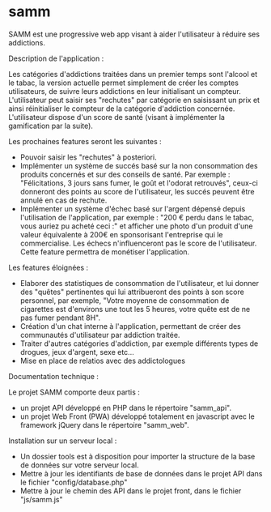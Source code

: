 # samm

SAMM est une progressive web app visant à aider l'utilisateur à réduire ses addictions.

Description de l'application :

Les catégories d'addictions traitées dans un premier temps sont l'alcool et le tabac, la version actuelle permet simplement de créer les comptes utilisateurs, de suivre leurs addictions en leur initialisant un compteur.
L'utilisateur peut saisir ses "rechutes" par catégorie en saisissant un prix et ainsi réinitialiser le compteur de la catégorie d'addiction concernée.
L'utilisateur dispose d'un score de santé (visant à implémenter la gamification par la suite).

Les prochaines features seront les suivantes :
- Pouvoir saisir les "rechutes" à posteriori.
- Implémenter un système de succés basé sur la non consommation des produits concernés et sur des conseils de santé. Par exemple : "Félicitations, 3 jours sans fumer, le goût et l'odorat retrouvés", ceux-ci donneront des points au score de l'utilisateur, les succés peuvent être annulé en cas de rechute.
- Implémenter un système d'échec basé sur l'argent dépensé depuis l'utilisation de l'application, par exemple : "200 € perdu dans le tabac, vous auriez pu acheté ceci :" et afficher une photo d'un produit d'une valeur équivalente à 200€ en sponsorisant l'entreprise qui le commercialise. Les échecs n'influenceront pas le score de l'utilisateur. Cette feature permettra de monétiser l'application.

Les features éloignées :
- Elaborer des statistiques de consommation de l'utilisateur, et lui donner des "quêtes" pertinentes qui lui attribueront des points à son score personnel, par exemple, "Votre moyenne de consommation de cigarettes est d'environs une tout les 5 heures, votre quête est de ne pas fumer pendant 8H".
- Création d'un chat interne à l'application, permettant de créer des communautés d'utilisateur par addiction traitée.
- Traiter d'autres catégories d'addiction, par exemple différents types de drogues, jeux d'argent, sexe etc...
- Mise en place de relatios avec des addictologues 

Documentation technique : 

Le projet SAMM comporte deux partis :
- un projet API développé en PHP dans le répertoire "samm_api".
- un projet Web Front (PWA) développé totalement en javascript avec le framework jQuery dans le répertoire "samm_web".

Installation sur un serveur local :
- Un dossier tools est à disposition pour importer la structure de la base de données sur votre serveur local.
- Mettre à jour les identifiants de base de données dans le projet API dans le fichier "config/database.php"
- Mettre à jour le chemin des API dans le projet front, dans le fichier "js/samm.js"






